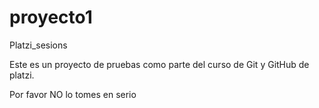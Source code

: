 # proyecto1
Platzi_sesions

Este es un proyecto de pruebas como parte del curso de Git y GitHub de platzi.

Por favor NO lo tomes en serio
